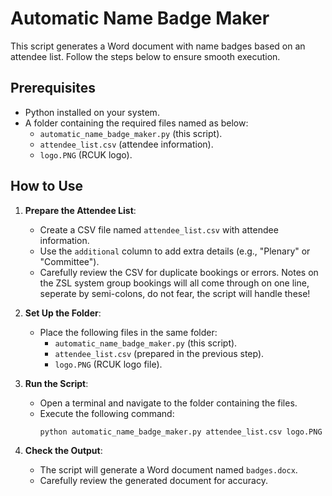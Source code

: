# Automatic Name Badge Maker

This script generates a Word document with name badges based on an attendee list. Follow the steps below to ensure smooth execution.

## Prerequisites
- Python installed on your system.
- A folder containing the required files named as below:
  - `automatic_name_badge_maker.py` (this script).
  - `attendee_list.csv` (attendee information).
  - `logo.PNG` (RCUK logo).

## How to Use

1. **Prepare the Attendee List**:
   - Create a CSV file named `attendee_list.csv` with attendee information.
   - Use the `additional` column to add extra details (e.g., "Plenary" or "Committee").
   - Carefully review the CSV for duplicate bookings or errors. Notes on the ZSL system group bookings will all come through
   on one line, seperate by semi-colons, do not fear, the script will handle these!

2. **Set Up the Folder**:
   - Place the following files in the same folder:
     - `automatic_name_badge_maker.py` (this script).
     - `attendee_list.csv` (prepared in the previous step).
     - `logo.PNG` (RCUK logo file).

3. **Run the Script**:
   - Open a terminal and navigate to the folder containing the files.
   - Execute the following command:
     ```bash
     python automatic_name_badge_maker.py attendee_list.csv logo.PNG badges.docx
     ```

4. **Check the Output**:
   - The script will generate a Word document named `badges.docx`.
   - Carefully review the generated document for accuracy.
